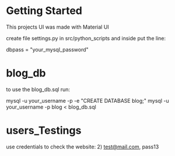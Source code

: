 # Getting Started
This projects UI was made with Material UI

create file settings.py in src/python_scripts and inside put the line:

dbpass = "your_mysql_password"


# blog_db
to use the blog_db.sql run:

mysql -u your_username -p -e "CREATE DATABASE blog;"
mysql -u your_username -p blog < blog_db.sql

# users_Testings
use credentials to check the website:
2) test@mail.com, pass13
   
